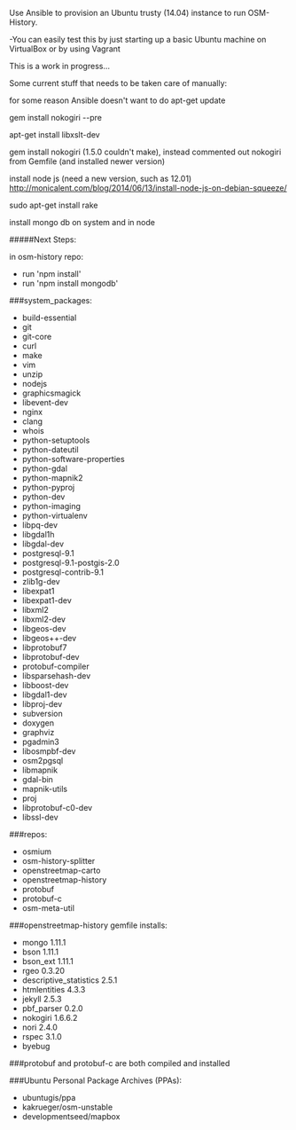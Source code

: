 
Use Ansible to provision an Ubuntu trusty (14.04) instance to run OSM-History.

-You can easily test this by just starting up a basic Ubuntu machine on VirtualBox or by using Vagrant


This is a work in progress...

Some current stuff that needs to be taken care of manually:

for some reason Ansible doesn't want to do apt-get update

gem install nokogiri --pre

apt-get install libxslt-dev

gem install nokogiri (1.5.0 couldn't make), instead commented out nokogiri from Gemfile (and installed newer version)

install node js (need a new version, such as 12.01) http://monicalent.com/blog/2014/06/13/install-node-js-on-debian-squeeze/

sudo apt-get install rake

install mongo db on system and in node

#####Next Steps:

in osm-history repo:
  - run 'npm install'
  - run 'npm install mongodb'

###system_packages:
  - build-essential
  - git
  - git-core
  - curl
  - make
  - vim
  - unzip
  - nodejs 
  - graphicsmagick
  - libevent-dev
  - nginx
  - clang 
  - whois
  - python-setuptools
  - python-dateutil
  - python-software-properties 
  - python-gdal 
  - python-mapnik2 
  - python-pyproj
  - python-dev 
  - python-imaging
  - python-virtualenv
  - libpq-dev
  - libgdal1h
  - libgdal-dev
  - postgresql-9.1
  - postgresql-9.1-postgis-2.0
  - postgresql-contrib-9.1
  - zlib1g-dev
  - libexpat1
  - libexpat1-dev
  - libxml2
  - libxml2-dev
  - libgeos-dev
  - libgeos++-dev
  - libprotobuf7
  - libprotobuf-dev
  - protobuf-compiler
  - libsparsehash-dev
  - libboost-dev
  - libgdal1-dev
  - libproj-dev
  - subversion
  - doxygen
  - graphviz
  - pgadmin3
  - libosmpbf-dev
  - osm2pgsql
  - libmapnik 
  - gdal-bin
  - mapnik-utils
  - proj 
  - libprotobuf-c0-dev
  - libssl-dev

  ###repos:

  - osmium
  - osm-history-splitter
  - openstreetmap-carto
  - openstreetmap-history
  - protobuf
  - protobuf-c
  - osm-meta-util

  ###openstreetmap-history gemfile installs:

  - mongo 1.11.1
  - bson 1.11.1
  - bson_ext 1.11.1
  - rgeo 0.3.20
  - descriptive_statistics 2.5.1
  - htmlentities 4.3.3
  - jekyll 2.5.3
  - pbf_parser 0.2.0
  - nokogiri 1.6.6.2
  - nori 2.4.0
  - rspec 3.1.0
  - byebug

  ###protobuf and protobuf-c are both compiled and installed

  ###Ubuntu Personal Package Archives (PPAs):

  - ubuntugis/ppa
  - kakrueger/osm-unstable
  - developmentseed/mapbox


